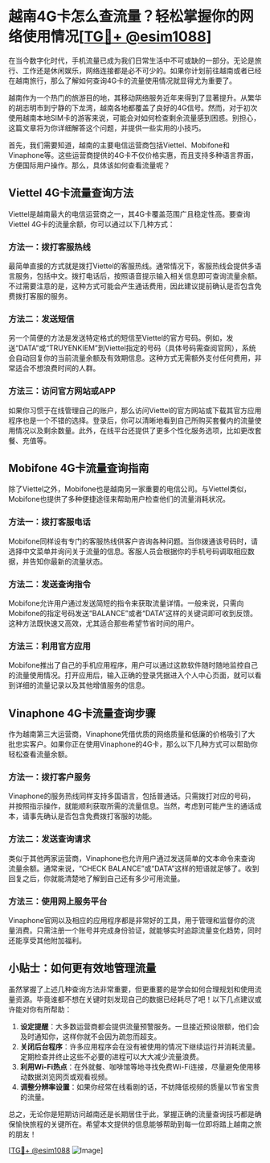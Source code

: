 # 越南4G卡怎么查流量？轻松掌握你的网络使用情况[[TG💪+ @esim1088](https://t.me/s/esim1088)]

在当今数字化时代，手机流量已成为我们日常生活中不可或缺的一部分。无论是旅行、工作还是休闲娱乐，网络连接都是必不可少的。如果你计划前往越南或者已经在越南旅行，那么了解如何查询4G卡的流量使用情况就显得尤为重要了。

越南作为一个热门的旅游目的地，其移动网络服务近年来得到了显著提升。从繁华的胡志明市到宁静的下龙湾，越南各地都覆盖了良好的4G信号。然而，对于初次使用越南本地SIM卡的游客来说，可能会对如何检查剩余流量感到困惑。别担心，这篇文章将为你详细解答这个问题，并提供一些实用的小技巧。

首先，我们需要知道，越南的主要电信运营商包括Viettel、Mobifone和Vinaphone等。这些运营商提供的4G卡不仅价格实惠，而且支持多种语言界面，方便国际用户操作。那么，具体该如何查看流量呢？

## Viettel 4G卡流量查询方法

Viettel是越南最大的电信运营商之一，其4G卡覆盖范围广且稳定性高。要查询Viettel 4G卡的流量余额，你可以通过以下几种方式：

### 方法一：拨打客服热线
最简单直接的方式就是拨打Viettel的客服热线。通常情况下，客服热线会提供多语言服务，包括中文。拨打电话后，按照语音提示输入相关信息即可查询流量余额。不过需要注意的是，这种方式可能会产生通话费用，因此建议提前确认是否包含免费拨打客服的服务。

### 方法二：发送短信
另一个简便的方法是发送特定格式的短信至Viettel的官方号码。例如，发送“DATA”或“TRUYENKIEM”到Viettel指定的号码（具体号码需查阅官网），系统会自动回复你的当前流量余额及有效期信息。这种方式无需额外支付任何费用，非常适合不想浪费时间的人群。

### 方法三：访问官方网站或APP
如果你习惯于在线管理自己的账户，那么访问Viettel的官方网站或下载其官方应用程序也是一个不错的选择。登录后，你可以清晰地看到自己所购买套餐内的流量使用情况以及剩余数量。此外，在线平台还提供了更多个性化服务选项，比如更改套餐、充值等。

## Mobifone 4G卡流量查询指南

除了Viettel之外，Mobifone也是越南另一家重要的电信公司。与Viettel类似，Mobifone也提供了多种便捷途径来帮助用户检查他们的流量消耗状况。

### 方法一：拨打客服电话
Mobifone同样设有专门的客服热线供客户咨询各种问题。当你拨通该号码时，请选择中文菜单并询问关于流量的信息。客服人员会根据你的手机号码调取相应数据，并告知你最新的流量状态。

### 方法二：发送查询指令
Mobifone允许用户通过发送简短的指令来获取流量详情。一般来说，只需向Mobifone的指定号码发送“BALANCE”或者“DATA”这样的关键词即可收到反馈。这种方法既快速又高效，尤其适合那些希望节省时间的用户。

### 方法三：利用官方应用
Mobifone推出了自己的手机应用程序，用户可以通过这款软件随时随地监控自己的流量使用情况。打开应用后，输入正确的登录凭据进入个人中心页面，就可以看到详细的流量记录以及其他增值服务的信息。

## Vinaphone 4G卡流量查询步骤

作为越南第三大运营商，Vinaphone凭借优质的网络质量和低廉的价格吸引了大批忠实客户。如果你正在使用Vinaphone的4G卡，那么以下几种方式可以帮助你轻松查看流量余额。

### 方法一：拨打客户服务
Vinaphone的服务热线同样支持多国语言，包括普通话。只需拨打对应的号码，并按照指示操作，就能顺利获取所需的流量信息。当然，考虑到可能产生的通话成本，请事先确认是否包含免费拨打客服的功能。

### 方法二：发送查询请求
类似于其他两家运营商，Vinaphone也允许用户通过发送简单的文本命令来查询流量余额。通常来说，“CHECK BALANCE”或“DATA”这样的短语就足够了。收到回复之后，你就能清楚地了解到自己还有多少可用流量。

### 方法三：使用网上服务平台
Vinaphone官网以及相应的应用程序都是非常好的工具，用于管理和监督你的流量消费。只需注册一个账号并完成身份验证，就能够实时追踪流量变化趋势，同时还能享受其他附加福利。

## 小贴士：如何更有效地管理流量

虽然掌握了上述几种查询方法非常重要，但更重要的是学会如何合理规划和使用流量资源。毕竟谁都不想在关键时刻发现自己的数据已经耗尽了吧！以下几点建议或许能对你有所帮助：

1. **设定提醒**：大多数运营商都会提供流量预警服务。一旦接近预设限额，他们会及时通知你，这样你就不会因为疏忽而超支。
2. **关闭后台程序**：许多应用程序会在没有被使用的情况下继续运行并消耗流量。定期检查并终止这些不必要的进程可以大大减少流量浪费。
3. **利用Wi-Fi热点**：在外就餐、咖啡馆等地寻找免费Wi-Fi连接，尽量避免使用移动数据浏览网页或观看视频。
4. **调整分辨率设置**：如果你经常在线看剧的话，不妨降低视频的质量以节省宝贵的流量。

总之，无论你是短期访问越南还是长期居住于此，掌握正确的流量查询技巧都是确保愉快旅程的关键所在。希望本文提供的信息能够帮助到每一位即将踏上越南之旅的朋友！

[[TG💪+ @esim1088](https://t.me/s/esim1088) ![Image](https://i.postimg.cc/4NQfJmqS/Snipaste-2025-05-13-00-14-12.png)]